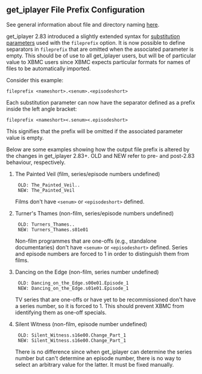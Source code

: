 ## get_iplayer File Prefix Configuration

See general information about file and directory naming [here](documentation#filenames-and-directories).

get_iplayer 2.83 introduced a slightly extended syntax for [substitution parameters](documentation#substitution-parameters) used with the `fileprefix` option.  It is now possible to define separators in `fileprefix` that are omitted when the associated parameter is empty.  This should be of use to all get_iplayer users, but will be of particular value to XBMC users since XBMC expects particular formats for names of files to be automatically imported.

Consider this example:

	fileprefix <nameshort>.<senum>.<episodeshort>

Each substitution parameter can now have the separator defined as a prefix inside the left angle bracket:

	fileprefix <nameshort><.senum><.episodeshort>

This signifies that the prefix will be omitted if the associated parameter value is empty.

Below are some examples showing how the output file prefix is altered by the changes in get_iplayer 2.83+.  OLD and NEW refer to pre- and post-2.83 behaviour, respectively.

1. The Painted Veil (film, series/episode numbers undefined)

		OLD: The_Painted_Veil..
		NEW: The_Painted_Veil

	Films don't have `<senum>` or `<episodeshort>` defined.

2. Turner's Thames (non-film, series/episode numbers undefined)

		OLD: Turners_Thames..
		NEW: Turners_Thames.s01e01

	Non-film programmes that are one-offs (e.g., standalone documentaries) don't have `<senum>` or `<episodeshort>` defined. Series and episode numbers are forced to 1 in order to distinguish them from films.

3. Dancing on the Edge (non-film, series number undefined)

		OLD: Dancing_on_the_Edge.s00e01.Episode_1
		NEW: Dancing_on_the_Edge.s01e01.Episode_1

	TV series that are one-offs or have yet to be recommissioned don't have a series number, so it is forced to 1. This should prevent XBMC from identifying them as one-off specials.

4. Silent Witness (non-film, episode number undefined)

		OLD: Silent_Witness.s16e00.Change_Part_1
		NEW: Silent_Witness.s16e00.Change_Part_1

	There is no difference since when get_iplayer can determine the series number but can't determine an episode number, there is no way to select an arbitrary value for the latter. It must be fixed manually.